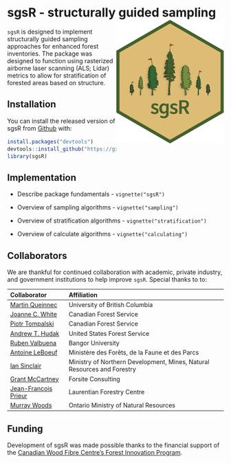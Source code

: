 
<!-- README.md is generated from README.Rmd. Please edit that file -->

# sgsR - structurally guided sampling <img src="https://raw.githubusercontent.com/tgoodbody/sgsR/main/man/figures/logo.png" align="right" width="250" height="288"/>

<!-- badges: start -->
<!-- badges: end -->

`sgsR` is designed to implement structurally guided sampling approaches
for enhanced forest inventories. The package was designed to function
using rasterized airborne laser scanning (ALS; Lidar) metrics to allow
for stratification of forested areas based on structure.

## Installation

You can install the released version of sgsR from
[Github](https://github.com/tgoodbody/sgsR) with:

``` r
install.packages("devtools")
devtools::install_github("https://github.com/tgoodbody/sgsR")
library(sgsR)
```

## Implementation

-   Describe package fundamentals - `vignette("sgsR")`

-   Overview of sampling algorithms - `vignette("sampling")`

-   Overview of stratification algorithms - `vignette("stratification")`

-   Overview of calculate algorithms - `vignette("calculating")`

## Collaborators

We are thankful for continued collaboration with academic, private
industry, and government institutions to help improve `sgsR`. Special
thanks to to:

| Collaborator                                                                              | Affiliation                                                             |
|:------------------------------------------------------------------------------------------|:------------------------------------------------------------------------|
| [Martin Queinnec](https://www.researchgate.net/profile/Martin-Queinnec)                   | University of British Columbia                                          |
| [Joanne C. White](https://scholar.google.ca/citations?user=bqjk4skAAAAJ&hl=en)            | Canadian Forest Service                                                 |
| [Piotr Tompalski](https://scholar.google.ca/citations?user=RtYdz0cAAAAJ&hl=en)            | Canadian Forest Service                                                 |
| [Andrew T. Hudak](https://scholar.google.ca/citations?hl=en&user=bdn7YVoAAAAJ)            | United States Forest Service                                            |
| [Ruben Valbuena](https://scholar.google.com/citations?user=Nx336TQAAAAJ&hl=en)            | Bangor University                                                       |
| [Antoine LeBoeuf](https://scholar.google.com/citations?user=wGsKOK8AAAAJ&hl=en)           | Ministère des Forêts, de la Faune et des Parcs                          |
| [Ian Sinclair](http://www.infogo.gov.on.ca/infogo/home.html#empProfile/332620/en)         | Ministry of Northern Development, Mines, Natural Resources and Forestry |
| [Grant McCartney](https://www.signalhire.com/profiles/grant-mccartney%27s-email/99719223) | Forsite Consulting                                                      |
| [Jean-Francois Prieur](https://scf.rncan.gc.ca/employees/read/jprieur)                    | Laurentian Forestry Centre                                              |
| [Murray Woods](https://www.researchgate.net/profile/Murray-Woods)                         | Ontario Ministry of Natural Resources                                   |

## Funding

Development of sgsR was made possible thanks to the financial support of
the [Canadian Wood Fibre Centre’s Forest Innovation
Program](https://www.nrcan.gc.ca/science-and-data/funding-partnerships/funding-opportunities/forest-sector-funding-programs/forest-innovation-program/13137).

